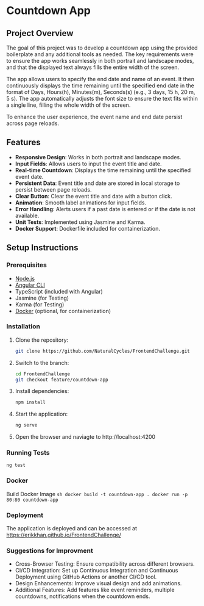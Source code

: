 # Countdown App

## Project Overview

The goal of this project was to develop a countdown app using the provided boilerplate and any additional tools as needed. The key requirements were to ensure the app works seamlessly in both portrait and landscape modes, and that the displayed text always fills the entire width of the screen.

The app allows users to specify the end date and name of an event. It then continuously displays the time remaining until the specified end date in the format of Days, Hours(h), Minutes(m), Seconds(s) (e.g., 3 days, 15 h, 20 m, 5 s). The app automatically adjusts the font size to ensure the text fits within a single line, filling the whole width of the screen. 

To enhance the user experience, the event name and end date persist across page reloads.

## Features

- **Responsive Design**: Works in both portrait and landscape modes.
- **Input Fields**: Allows users to input the event title and date.
- **Real-time Countdown**: Displays the time remaining until the specified event date.
- **Persistent Data**: Event title and date are stored in local storage to persist between page reloads.
- **Clear Button**: Clear the event title and date with a button click.
- **Animation**: Smooth label animations for input fields.
- **Error Handling**: Alerts users if a past date is entered or if the date is not available.
- **Unit Tests**: Implemented using Jasmine and Karma.
- **Docker Support**: Dockerfile included for containerization.

## Setup Instructions

### Prerequisites

- [Node.js](https://nodejs.org/)
- [Angular CLI](https://angular.io/cli)
- TypeScript (included with Angular)
- Jasmine (for Testing)
- Karma (for Testing)
- [Docker](https://www.docker.com/) (optional, for containerization)

### Installation

1. Clone the repository:
   ```sh
   git clone https://github.com/NaturalCycles/FrontendChallenge.git

2. Switch to the branch:
    ```sh
    cd FrontendChallenge
    git checkout feature/countdown-app

3. Install dependencies:
    ```sh
    npm install

4. Start the application:
    ```sh
    ng serve

5. Open the browser and naviagte to http://localhost:4200

### Running Tests
    ng test
    

### Docker
Build Docker Image
    ```sh
    docker build -t countdown-app .
    docker run -p 80:80 countdown-app
    ```
### Deployment 
The application is deployed and can be accessed at https://erikkhan.github.io/FrontendChallenge/

### Suggestions for Improvment
- Cross-Browser Testing: Ensure compatibility across different browsers.
- CI/CD Integration: Set up Continuous Integration and Continuous Deployment using GitHub Actions or another CI/CD tool.
- Design Enhancements: Improve visual design and add animations.
- Additional Features: Add features like event reminders, multiple countdowns, notifications when the countdown ends.

